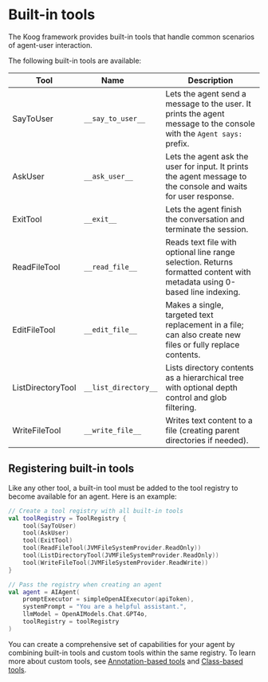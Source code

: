 # Built-in tools

The Koog framework provides built-in tools that handle common scenarios of agent-user interaction.

The following built-in tools are available:

| Tool              | <div style="width:115px">Name</div> | Description                                                                                                              |
|-------------------|-------------------------------------|--------------------------------------------------------------------------------------------------------------------------|
| SayToUser         | `__say_to_user__`                   | Lets the agent send a message to the user. It prints the agent message to the console with the `Agent says: ` prefix.    |
| AskUser           | `__ask_user__`                      | Lets the agent ask the user for input. It prints the agent message to the console and waits for user response.           |
| ExitTool          | `__exit__`                          | Lets the agent finish the conversation and terminate the session.                                                        |
| ReadFileTool      | `__read_file__`                     | Reads text file with optional line range selection. Returns formatted content with metadata using 0-based line indexing. |
| EditFileTool      | `__edit_file__`                     | Makes a single, targeted text replacement in a file; can also create new files or fully replace contents.                |
| ListDirectoryTool | `__list_directory__`                | Lists directory contents as a hierarchical tree with optional depth control and glob filtering.                          |
| WriteFileTool     | `__write_file__`                    | Writes text content to a file (creating parent directories if needed).                                                   |


## Registering built-in tools

Like any other tool, a built-in tool must be added to the tool registry to become available for an agent. Here is an example:

<!--- INCLUDE
import ai.koog.agents.core.agent.AIAgent
import ai.koog.agents.core.tools.ToolRegistry
import ai.koog.agents.ext.tool.SayToUser
import ai.koog.agents.ext.tool.AskUser
import ai.koog.agents.ext.tool.ExitTool
import ai.koog.agents.file.tools.ListDirectoryTool
import ai.koog.agents.file.tools.ReadFileTool
import ai.koog.agents.file.tools.WriteFileTool
import ai.koog.prompt.executor.clients.openai.OpenAIModels
import ai.koog.prompt.executor.llms.all.simpleOpenAIExecutor
import ai.koog.rag.base.files.JVMFileSystemProvider

const val apiToken = ""

-->
```kotlin
// Create a tool registry with all built-in tools
val toolRegistry = ToolRegistry {
    tool(SayToUser)
    tool(AskUser)
    tool(ExitTool)
    tool(ReadFileTool(JVMFileSystemProvider.ReadOnly))
    tool(ListDirectoryTool(JVMFileSystemProvider.ReadOnly))
    tool(WriteFileTool(JVMFileSystemProvider.ReadWrite))
}

// Pass the registry when creating an agent
val agent = AIAgent(
    promptExecutor = simpleOpenAIExecutor(apiToken),
    systemPrompt = "You are a helpful assistant.",
    llmModel = OpenAIModels.Chat.GPT4o,
    toolRegistry = toolRegistry
)

```
<!--- KNIT example-built-in-tools-01.kt -->

You can create a comprehensive set of capabilities for your agent by combining built-in tools and custom tools within the same registry.
To learn more about custom tools, see [Annotation-based tools](annotation-based-tools.md) and [Class-based tools](class-based-tools.md).
